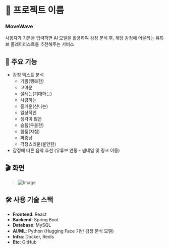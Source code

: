# 📘 프로젝트 이름

### MoveWave

사용자가 기분을 입력하면 AI 모델을 활용하여 감정 분석 후, 해당 감정에 어울리는 유튜브 플레이리스트를 추천해주는 서비스


## 🚀 주요 기능

- 감정 텍스트 분석
  - 기쁨(행복한)
  - 고마운
  - 설레는(기대하는)
  - 사랑하는
  - 즐거운(신나는)
  - 일상적인
  - 생각이 많은
  - 슬픔(우울한)
  - 힘듦(지침)
  - 짜증남
  - 걱정스러운(불안한)
- 감정에 따른 음악 추천 (유튜브 연동 - 썸네일 및 링크 이동)


## 🎬 화면

> ![Image](https://github.com/user-attachments/assets/cfc6d5da-7b7a-4536-acd7-29e03d9fdddd)

## 🛠️ 사용 기술 스택

- **Frontend**: React
- **Backend**: Spring Boot
- **Database**: MySQL
- **AI/ML**: Python (Hugging Face 기반 감정 분석 모델)
- **Infra**: Docker, Redis
- **Etc**: GitHub 